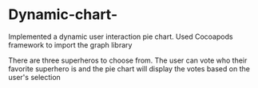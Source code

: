# Dynamic-chart-

Implemented a dynamic user interaction pie chart. 
Used Cocoapods framework to import the graph library

There are three superheros to choose from. The user can vote who their favorite superhero is and the pie chart will display the votes based on the user's selection
